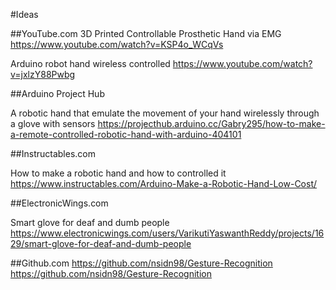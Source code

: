 
#Ideas

##YouTube.com
3D Printed Controllable Prosthetic Hand via EMG 
<https://www.youtube.com/watch?v=KSP4o_WCqVs>

Arduino robot hand wireless controlled 
<https://www.youtube.com/watch?v=jxlzY88Pwbg>


##Arduino Project Hub

A robotic hand that emulate the movement of your hand wirelessly through a glove with sensors 
<https://projecthub.arduino.cc/Gabry295/how-to-make-a-remote-controlled-robotic-hand-with-arduino-404101>


##Instructables.com

How to make a robotic hand and how to controlled it 
<https://www.instructables.com/Arduino-Make-a-Robotic-Hand-Low-Cost/>

##ElectronicWings.com

Smart glove for deaf and dumb people 
<https://www.electronicwings.com/users/VarikutiYaswanthReddy/projects/1629/smart-glove-for-deaf-and-dumb-people>

##Github.com
https://github.com/nsidn98/Gesture-Recognition 
<https://github.com/nsidn98/Gesture-Recognition>



